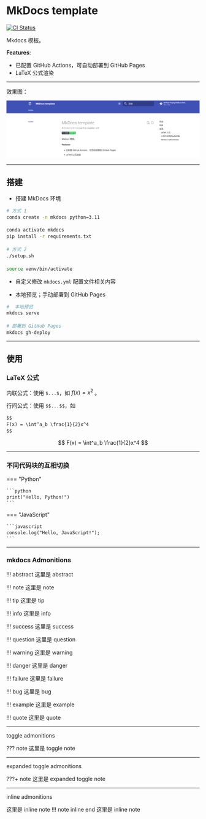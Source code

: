 # MkDocs template

[![CI Status](https://github.com/Bit-Part-Young/mkdocs-template/actions/workflows/mkdocs-deploy.yml/badge.svg)](https://github.com/Bit-Part-Young/mkdocs-template/actions/workflows/mkdocs-deploy.yml)

Mkdocs 模板。

**Features**:

- 已配置 GitHub Actions，可自动部署到 GitHub Pages
- LaTeX 公式渲染

---

效果图：

![mkdocs-effect](./assets/mkdocs-effect.png)

---

## 搭建

- 搭建 MkDocs 环境

```bash
# 方式 1
conda create -n mkdocs python=3.11

conda activate mkdocs
pip install -r requirements.txt

# 方式 2
./setup.sh

source venv/bin/activate
```

- 自定义修改 `mkdocs.yml` 配置文件相关内容

- 本地预览；手动部署到 GitHub Pages

```bash
#  本地预览
mkdocs serve

# 部署到 GitHub Pages
mkdocs gh-deploy
```

---

## 使用

### LaTeX 公式

内联公式：使用 `$...$`，如 $f(x) = x^2$ 。

行间公式：使用 `$$...$$`，如

```markdown
$$
F(x) = \int^a_b \frac{1}{2}x^4
$$
```

$$
F(x) = \int^a_b \frac{1}{2}x^4
$$

---

### 不同代码块的互相切换

=== "Python"

    ```python
    print("Hello, Python!")
    ```

=== "JavaScript"

    ```javascript
    console.log("Hello, JavaScript!");
    ```

---

### mkdocs Admonitions

!!! abstract
    这里是 abstract

!!! note
    这里是 note

!!! tip
    这里是 tip

!!! info
    这里是 info

!!! success
    这里是 success

!!! question
    这里是 question

!!! warning
    这里是 warning

!!! danger
    这里是 danger

!!! failure
    这里是 failure

!!! bug
    这里是 bug

!!! example
    这里是 example

!!! quote
    这里是 quote

---

toggle admonitions

??? note
    这里是 toggle note

---

expanded toggle admonitions

???+ note
    这里是 expanded toggle note

---

inline admonitions

这里是 inline note
!!! note inline end
    这里是 inline note
